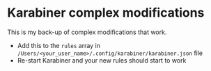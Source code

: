 # Karabiner complex modifications

This is my back-up of complex modifications that work.

- Add this to the `rules` array in `/Users/<your_user_name>/.config/karabiner/karabiner.json` file
- Re-start Karabiner and your new rules should start to work
